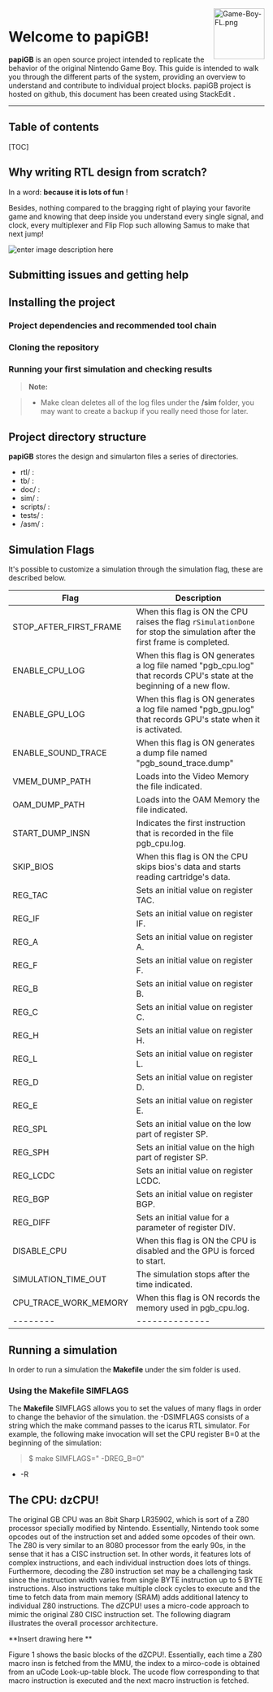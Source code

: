  <img align="Right" src="https://upload.wikimedia.org/wikipedia/commons/thumb/7/7c/Game-Boy-FL.png/1200px-Game-Boy-FL.png" alt="Game-Boy-FL.png" width=100>
 
Welcome to papiGB! 
===================


**papiGB** is an open source project  intended to replicate the behavior of the original Nintendo Game Boy.
This guide is intended to walk you through the different parts of the system, providing an overview to understand and contribute to individual project blocks.
papiGB project is hosted on github, this document has been created using StackEdit <i class="icon-provider-stackedit"></i>.

----------

## Table of contents

[TOC]

Why writing RTL  design from scratch?
------------------------------------------------------
In a word: **because it is lots of fun** <i class="icon-smile"></i>!

Besides, nothing compared to the bragging right of playing your favorite game and knowing that deep inside you understand every single signal, and clock, every multiplexer and Flip Flop such allowing Samus to make that next jump!

![enter image description here](https://i.kinja-img.com/gawker-media/image/upload/s--Xg20nBOw--/c_fit,fl_progressive,q_80,w_636/18j155mo6qfwspng.png)

Submitting issues and getting help
-------------------------------------------------

Installing the project
------------------------------
### Project dependencies and recommended tool chain

### Cloning the repository

### Running your first simulation and checking results


> **Note:**

> - Make clean deletes all of the log files under the **/sim** folder, you may want to create a backup if you really need those for later.



Project directory structure
-------------------------------------

**papiGB** stores the design and simularton files a series of directories.

- <i class="icon-folder-open"></i> rtl/ :
- <i class="icon-folder-open"></i> tb/ :
- <i class="icon-folder-open"></i> doc/ :
- <i class="icon-folder-open"></i> sim/ :
- <i class="icon-folder-open"></i> scripts/ :
- <i class="icon-folder-open"></i> tests/ :
 - <i class="icon-folder-open"></i> /asm/ :

Simulation Flags
------------------------
It's possible to customize a simulation through the simulation flag, these are described below.

Flag | Description
---- | -----------
STOP\_AFTER\_FIRST\_FRAME | When this flag is ON the CPU raises the flag `rSimulationDone` for stop the simulation after the first frame is completed.
ENABLE\_CPU\_LOG | When this flag is ON generates a log file named "pgb\_cpu.log" that records CPU's state at the beginning of a new flow.
ENABLE\_GPU\_LOG | When this flag is ON generates a log file named "pgb\_gpu.log" that records GPU's state when it is activated.
ENABLE\_SOUND\_TRACE | When this flag is ON generates a dump file named "pgb\_sound\_trace.dump" 
VMEM\_DUMP\_PATH | Loads into the Video Memory the file indicated.
OAM\_DUMP\_PATH | Loads into the OAM Memory the file indicated.
START\_DUMP\_INSN | Indicates the first instruction that is recorded in the file pgb\_cpu.log.
SKIP\_BIOS | When this flag is ON the CPU skips bios's data and starts reading cartridge's data.
REG\_TAC | Sets an initial value on register TAC.
REG\_IF | Sets an initial value on register IF.
REG\_A | Sets an initial value on register A.
REG\_F | Sets an initial value on register F.
REG\_B | Sets an initial value on register B.
REG\_C | Sets an initial value on register C.
REG\_H | Sets an initial value on register H.
REG\_L | Sets an initial value on register L.
REG\_D | Sets an initial value on register D.
REG\_E | Sets an initial value on register E.
REG\_SPL | Sets an initial value on the low part of register SP.
REG\_SPH | Sets an initial value on the high part of register SP.
REG\_LCDC | Sets an initial value on register LCDC.
REG\_BGP | Sets an initial value on register BGP.
REG\_DIFF | Sets an initial value for a parameter of register DIV.
DISABLE\_CPU | When this flag is ON the CPU is disabled and the GPU is forced to start.
SIMULATION\_TIME\_OUT | The simulation stops after the time indicated.
CPU\_TRACE\_WORK\_MEMORY | When this flag is ON records the memory used in pgb\_cpu.log.
-------- | --------------

Running a simulation
------------------------------

In order to run a simulation the **Makefile** under the sim folder is used.

### Using the **Makefile** SIMFLAGS

The **Makefile** SIMFLAGS allows you to set the values of many flags in order to change the behavior of the simulation. the -DSIMFLAGS consists of a string which the make command passes to the icarus RTL simulator. 
For example, the following make invocation will set the CPU register B=0 at the beginning of the simulation:
> $ make SIMFLAGS=" -DREG_B=0"


- -R

The CPU: **dzCPU!**
---------------------------

The original GB CPU was an 8bit Sharp LR35902, which is sort of a Z80
processor specially modified by Nintendo. Essentially, Nintendo took some
opcodes out of the instruction set and added some opcodes of their own. The
Z80 is very similar to an 8080 processor from the early 90s, in the sense
that it has a CISC instruction set. In other words, it features lots of
complex instructions, and each individual instruction does lots of things.
Furthermore, decoding the Z80 instruction set may be a challenging task since
the instruction width varies from single BYTE instruction up to 5 BYTE
instructions. Also instructions take multiple clock cycles to execute and the
time to fetch data from main memory (SRAM) adds additional latency to
individual Z80 instructions.
The dZCPU! uses a micro-code approach to mimic the original Z80 CISC
instruction set. The following diagram illustrates the overall processor
architecture.

**Insert drawing here **

Figure 1 shows the basic blocks of the dZCPU!. Essentially, each time a Z80
macro insn is fetched from the MMU, the index to a mirco-code is obtained
from an uCode Look-up-table block. The ucode flow corresponding to that macro
instruction is executed and the next macro instruction is fetched.